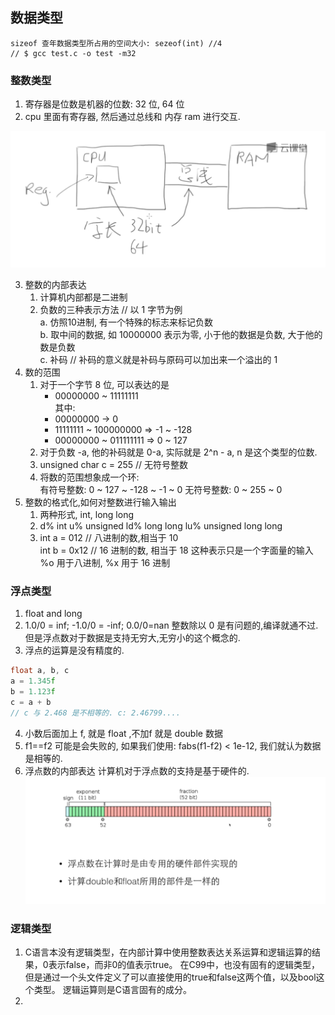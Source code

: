 ## 数据类型
    sizeof 查年数据类型所占用的空间大小: sezeof(int) //4
    // $ gcc test.c -o test -m32
### 整数类型
1. 寄存器是位数是机器的位数: 32 位, 64 位
2. cpu 里面有寄存器, 然后通过总线和 内存 ram 进行交互. 

![1.png](./imgs/cpu-conn-ram.png)

3. 整数的内部表达   
    1) 计算机内部都是二进制  
    2) 负数的三种表示方法 // 以 1 字节为例   
       a. 仿照10进制, 有一个特殊的标志来标记负数  
       b. 取中间的数据, 如 10000000 表示为零, 小于他的数据是负数, 大于他的数是负数  
       c. 补码 // 补码的意义就是补码与原码可以加出来一个溢出的 1 
4. 数的范围
    1) 对于一个字节 8 位, 可以表达的是
       * 00000000 ~ 11111111  
    其中:  
       * 00000000 -> 0
       * 11111111 ~ 100000000 => -1 ~ -128
       * 00000000 ~ 011111111 => 0 ~ 127
    2) 对于负数 -a, 他的补码就是 0-a, 实际就是 2^n - a, n 是这个类型的位数.
    3) unsigned char c = 255 // 无符号整数
    4) 将数的范围想象成一个环:   
       有符号整数: 0 ~ 127 ~ -128 ~ -1 ~ 0
       无符号整数: 0 ~ 255 ~ 0
5. 整数的格式化,如何对整数进行输入输出  
    1) 两种形式, int, long long
    2) d% int
       u% unsigned
       ld% long long
       lu% unsigned long long
    3) int a = 012 // 八进制的数,相当于 10  
       int b = 0x12 // 16 进制的数, 相当于 18
       这种表示只是一个字面量的输入
       %o 用于八进制, %x 用于 16 进制
### 浮点类型
1. float and long
2. 1.0/0 = inf; -1.0/0 = -inf; 0.0/0=nan
   整数除以 0 是有问题的,编译就通不过. 但是浮点数对于数据是支持无穷大,无穷小的这个概念的.
3. 浮点的运算是没有精度的.
```C
float a, b, c
a = 1.345f
b = 1.123f
c = a + b
// c 与 2.468 是不相等的. c: 2.46799....
```
4. 小数后面加上 f, 就是 float ,不加f 就是 double 数据
5. f1==f2 可能是会失败的, 如果我们使用: fabs(f1-f2) < 1e-12, 我们就认为数据是相等的.
6. 浮点数的内部表达
计算机对于浮点数的支持是基于硬件的.
![2.png](./imgs/float.png)

### 逻辑类型
1. C语言本没有逻辑类型，在内部计算中使用整数表达关系运算和逻辑运算的结果，0表示false，而非0的值表示true。
在C99中，也没有固有的逻辑类型，但是通过一个头文件定义了可以直接使用的true和false这两个值，以及bool这个类型。
逻辑运算则是C语言固有的成分。
2. 